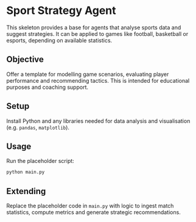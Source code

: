 # Sport Strategy Agent

This skeleton provides a base for agents that analyse sports data and
suggest strategies.  It can be applied to games like football,
basketball or esports, depending on available statistics.

## Objective

Offer a template for modelling game scenarios, evaluating player
performance and recommending tactics.  This is intended for educational
purposes and coaching support.

## Setup

Install Python and any libraries needed for data analysis and
visualisation (e.g. `pandas`, `matplotlib`).

## Usage

Run the placeholder script:

```bash
python main.py
```

## Extending

Replace the placeholder code in `main.py` with logic to ingest match
statistics, compute metrics and generate strategic recommendations.
